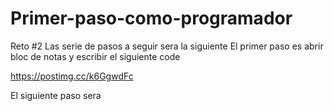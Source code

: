 # Primer-paso-como-programador
Reto #2
Las serie de pasos a seguir sera la siguiente
El primer paso es abrir bloc de notas  y escribir el siguiente code

https://postimg.cc/k6GgwdFc

El siguiente paso sera 
